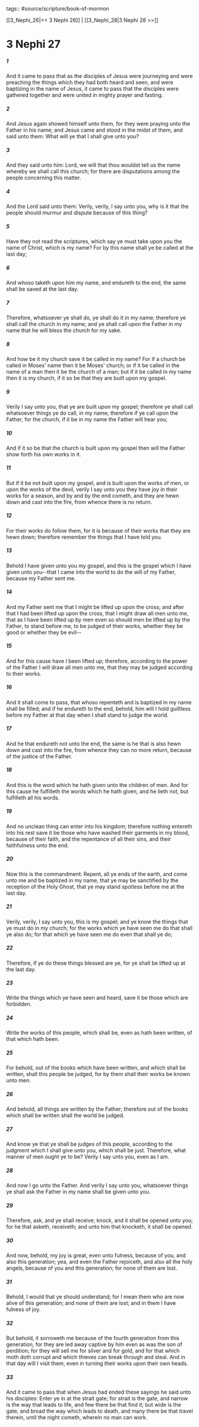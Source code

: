 tags:: #source/scripture/book-of-mormon

[[3_Nephi_26|<< 3 Nephi 26]] | [[3_Nephi_28|3 Nephi 28 >>]]

# 3 Nephi 27

##### 1

And it came to pass that as the disciples of Jesus were journeying and were preaching the things which they had both heard and seen, and were baptizing in the name of Jesus, it came to pass that the disciples were gathered together and were united in mighty prayer and fasting.

##### 2

And Jesus again showed himself unto them, for they were praying unto the Father in his name; and Jesus came and stood in the midst of them, and said unto them: What will ye that I shall give unto you?

##### 3

And they said unto him: Lord, we will that thou wouldst tell us the name whereby we shall call this church; for there are disputations among the people concerning this matter.

##### 4

And the Lord said unto them: Verily, verily, I say unto you, why is it that the people should murmur and dispute because of this thing?

##### 5

Have they not read the scriptures, which say ye must take upon you the name of Christ, which is my name? For by this name shall ye be called at the last day;

##### 6

And whoso taketh upon him my name, and endureth to the end, the same shall be saved at the last day.

##### 7

Therefore, whatsoever ye shall do, ye shall do it in my name; therefore ye shall call the church in my name; and ye shall call upon the Father in my name that he will bless the church for my sake.

##### 8

And how be it my church save it be called in my name? For if a church be called in Moses' name then it be Moses' church; or if it be called in the name of a man then it be the church of a man; but if it be called in my name then it is my church, if it so be that they are built upon my gospel.

##### 9

Verily I say unto you, that ye are built upon my gospel; therefore ye shall call whatsoever things ye do call, in my name; therefore if ye call upon the Father, for the church, if it be in my name the Father will hear you;

##### 10

And if it so be that the church is built upon my gospel then will the Father show forth his own works in it.

##### 11

But if it be not built upon my gospel, and is built upon the works of men, or upon the works of the devil, verily I say unto you they have joy in their works for a season, and by and by the end cometh, and they are hewn down and cast into the fire, from whence there is no return.

##### 12

For their works do follow them, for it is because of their works that they are hewn down; therefore remember the things that I have told you.

##### 13

Behold I have given unto you my gospel, and this is the gospel which I have given unto you--that I came into the world to do the will of my Father, because my Father sent me.

##### 14

And my Father sent me that I might be lifted up upon the cross; and after that I had been lifted up upon the cross, that I might draw all men unto me, that as I have been lifted up by men even so should men be lifted up by the Father, to stand before me, to be judged of their works, whether they be good or whether they be evil--

##### 15

And for this cause have I been lifted up; therefore, according to the power of the Father I will draw all men unto me, that they may be judged according to their works.

##### 16

And it shall come to pass, that whoso repenteth and is baptized in my name shall be filled; and if he endureth to the end, behold, him will I hold guiltless before my Father at that day when I shall stand to judge the world.

##### 17

And he that endureth not unto the end, the same is he that is also hewn down and cast into the fire, from whence they can no more return, because of the justice of the Father.

##### 18

And this is the word which he hath given unto the children of men. And for this cause he fulfilleth the words which he hath given, and he lieth not, but fulfilleth all his words.

##### 19

And no unclean thing can enter into his kingdom; therefore nothing entereth into his rest save it be those who have washed their garments in my blood, because of their faith, and the repentance of all their sins, and their faithfulness unto the end.

##### 20

Now this is the commandment: Repent, all ye ends of the earth, and come unto me and be baptized in my name, that ye may be sanctified by the reception of the Holy Ghost, that ye may stand spotless before me at the last day.

##### 21

Verily, verily, I say unto you, this is my gospel; and ye know the things that ye must do in my church; for the works which ye have seen me do that shall ye also do; for that which ye have seen me do even that shall ye do;

##### 22

Therefore, if ye do these things blessed are ye, for ye shall be lifted up at the last day.

##### 23

Write the things which ye have seen and heard, save it be those which are forbidden.

##### 24

Write the works of this people, which shall be, even as hath been written, of that which hath been.

##### 25

For behold, out of the books which have been written, and which shall be written, shall this people be judged, for by them shall their works be known unto men.

##### 26

And behold, all things are written by the Father; therefore out of the books which shall be written shall the world be judged.

##### 27

And know ye that ye shall be judges of this people, according to the judgment which I shall give unto you, which shall be just. Therefore, what manner of men ought ye to be? Verily I say unto you, even as I am.

##### 28

And now I go unto the Father. And verily I say unto you, whatsoever things ye shall ask the Father in my name shall be given unto you.

##### 29

Therefore, ask, and ye shall receive; knock, and it shall be opened unto you; for he that asketh, receiveth; and unto him that knocketh, it shall be opened.

##### 30

And now, behold, my joy is great, even unto fulness, because of you, and also this generation; yea, and even the Father rejoiceth, and also all the holy angels, because of you and this generation; for none of them are lost.

##### 31

Behold, I would that ye should understand; for I mean them who are now alive of this generation; and none of them are lost; and in them I have fulness of joy.

##### 32

But behold, it sorroweth me because of the fourth generation from this generation, for they are led away captive by him even as was the son of perdition; for they will sell me for silver and for gold, and for that which moth doth corrupt and which thieves can break through and steal. And in that day will I visit them, even in turning their works upon their own heads.

##### 33

And it came to pass that when Jesus had ended these sayings he said unto his disciples: Enter ye in at the strait gate; for strait is the gate, and narrow is the way that leads to life, and few there be that find it; but wide is the gate, and broad the way which leads to death, and many there be that travel therein, until the night cometh, wherein no man can work.
